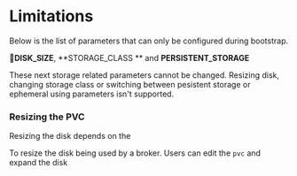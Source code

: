 

# Limitations



Below is the list of parameters that can only be configured during bootstrap. 

**DISK_SIZE**, **STORAGE_CLASS ** and **PERSISTENT_STORAGE** 

These next storage related parameters cannot be changed. Resizing disk, changing storage class or switching between pesistent storage or ephemeral using parameters isn't supported.



### Resizing the PVC 

Resizing the disk depends on the 

To resize the disk being used by a broker. Users can edit the `pvc` and expand the disk 